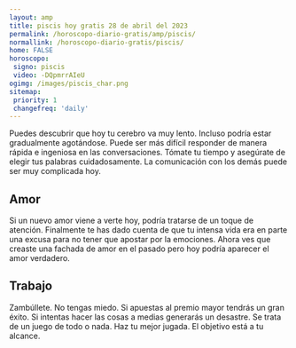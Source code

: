 ```yaml
---
layout: amp
title: piscis hoy gratis 28 de abril del 2023 
permalink: /horoscopo-diario-gratis/amp/piscis/
normallink: /horoscopo-diario-gratis/piscis/
home: FALSE
horoscopo:
 signo: piscis
 video: -DQpmrrAIeU
ogimg: /images/piscis_char.png
sitemap:
 priority: 1
 changefreq: 'daily'
---
```



Puedes descubrir que hoy tu cerebro va muy lento. Incluso podría estar gradualmente agotándose. Puede ser más difícil responder de manera rápida e ingeniosa en las conversaciones. Tómate tu tiempo y asegúrate de elegir tus palabras cuidadosamente. La comunicación con los demás puede ser muy complicada hoy.

## Amor

Si un nuevo amor viene a verte hoy, podría tratarse de un toque de atención. Finalmente te has dado cuenta de que tu intensa vida era en parte una excusa para no tener que apostar por la emociones. Ahora ves que creaste una fachada de amor en el pasado pero hoy podría aparecer el amor verdadero.

## Trabajo

Zambúllete. No tengas miedo. Si apuestas al premio mayor tendrás un gran éxito. Si intentas hacer las cosas a medias generarás un desastre. Se trata de un juego de todo o nada. Haz tu mejor jugada. El objetivo está a tu alcance.